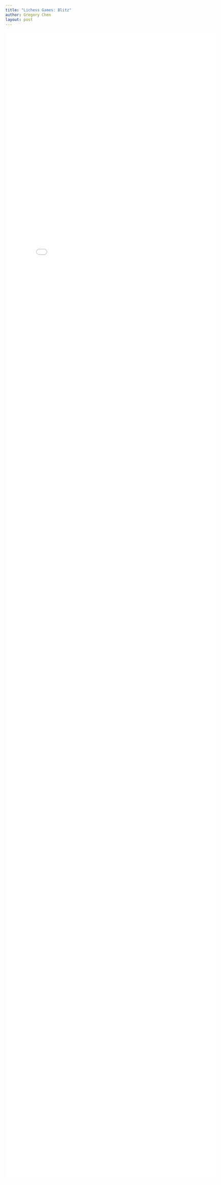 ```yaml
---
title: "Lichess Games: Blitz"
author: Gregory Chen
layout: post
---
```


<iframe src="{{site.baseurl}}/assets/white_win_proportion_vs_computer_eval_blitz.html" style="height: 90vh; width: calc(90vw - 200px); max-width: calc(1.25*90vh); max-height: calc(0.8*(90vw-200px)); border: none; padding: 0px"></iframe>
